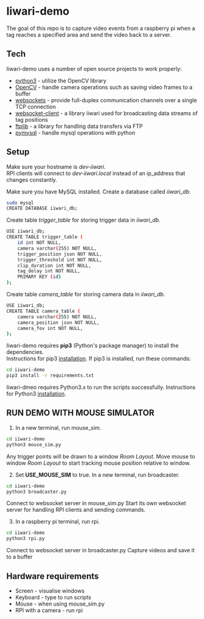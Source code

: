 # Iiwari-demo
The goal of this repo is to capture video events from a raspberry pi when a tag reaches a specified area and send the
video back to a server.

## Tech
Iiwari-demo uses a number of open source projects to work properly:
- [python3](https://www.python.org/) - utilize the OpenCV library
- [OpenCV](https://opencv.org/) - handle camera operations such as saving video frames to a buffer
- [websockets](https://websockets.readthedocs.io/en/stable/) - provide full-duplex communication channels over a single TCP connection
- [websocket-client](https://pypi.org/project/websocket-client/) - a library iiwari used for broadcasting data streams of tag positions
- [ftplib](https://docs.python.org/3/library/ftplib.html) - a library for handling data transfers via FTP
- [pymysql](https://pypi.org/project/PyMySQL/) - handle mysql operations with python

## Setup
Make sure your hostname is *dev-iiwari*.  
RPI clients will connect to *dev-iiwari.local* instead of an ip_address that changes constantly.

Make sure you have MySQL installed.
Create a database called *iiwari_db*.
```sh
sudo mysql
CREATE DATABASE iiwari_db;
```
Create table *trigger_table* for storing trigger data in *iiwari_db*.
```sh
USE iiwari_db;
CREATE TABLE trigger_table (
    id int NOT NULL,
    camera varchar(255) NOT NULL,
    trigger_position json NOT NULL,
    trigger_threshold int NOT NULL,
    clip_duration int NOT NULL,
    tag_delay int NOT NULL,
    PRIMARY KEY (id)
);
```
Create table *camera_table* for storing camera data in *iiwari_db*.
```sh
USE iiwari_db;
CREATE TABLE camera_table (
    camera varchar(255) NOT NULL,
    camera_position json NOT NULL,
    camera_fov int NOT NULL,
);
```

Iiwari-demo requires **pip3** (Python's package manager) to install the dependencies.  
Instructions for pip3 [installation](https://www.educative.io/edpresso/installing-pip3-in-ubuntu).
If pip3 is installed, run these commands:
```sh
cd iiwari-demo
pip3 install -r requirements.txt
```

Iiwari-dmeo requires Python3.x to run the scripts successfully.
Instructions for Python3 [installation](https://docs.python-guide.org/starting/install3/linux/).

## RUN DEMO WITH MOUSE SIMULATOR
1. In a new terminal, run mouse_sim.
```sh
cd iiwari-demo
python3 mouse_sim.py
```
Any trigger points will be drawn to a window *Room Layout*.
Move mouse to window *Room Layout* to start tracking mouse position relative to window.

2. Set **USE_MOUSE_SIM** to true. In a new terminal, run broadcaster.
```sh
cd iiwari-demo
python3 broadcaster.py
```
Connect to websocket server in mouse_sim.py
Start its own websocket server for handling RPI clients and sending commands.

3. In a raspberry pi terminal, run rpi.
```sh
cd iiwari-demo
python3 rpi.py
```
Connect to websocket server in broadcaster.py
Capture videos and save it to a buffer


## Hardware requirements
- Screen - visualise windows
- Keyboard - type to run scripts
- Mouse - when using mouse_sim.py
- RPI with a camera - run rpi
